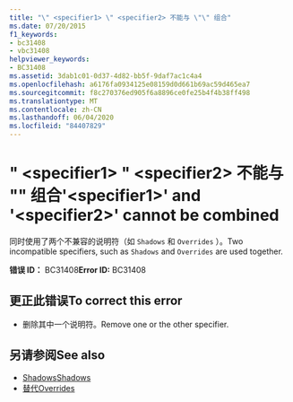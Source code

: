 ```yaml
---
title: "\" <specifier1> \" <specifier2> 不能与 \"\" 组合"
ms.date: 07/20/2015
f1_keywords:
- bc31408
- vbc31408
helpviewer_keywords:
- BC31408
ms.assetid: 3dab1c01-0d37-4d82-bb5f-9daf7ac1c4a4
ms.openlocfilehash: a6176fa0934125e08159d0d661b69ac59d465ea7
ms.sourcegitcommit: f8c270376ed905f6a8896ce0fe25b4f4b38ff498
ms.translationtype: MT
ms.contentlocale: zh-CN
ms.lasthandoff: 06/04/2020
ms.locfileid: "84407829"
---
```

# <a name="specifier1-and-specifier2-cannot-be-combined"></a><span data-ttu-id="2b6c3-102">" \<specifier1> " \<specifier2> 不能与 "" 组合</span><span class="sxs-lookup"><span data-stu-id="2b6c3-102">'\<specifier1>' and '\<specifier2>' cannot be combined</span></span>
<span data-ttu-id="2b6c3-103">同时使用了两个不兼容的说明符（如 `Shadows` 和 `Overrides` ）。</span><span class="sxs-lookup"><span data-stu-id="2b6c3-103">Two incompatible specifiers, such as `Shadows` and `Overrides` are used together.</span></span>  
  
 <span data-ttu-id="2b6c3-104">**错误 ID：** BC31408</span><span class="sxs-lookup"><span data-stu-id="2b6c3-104">**Error ID:** BC31408</span></span>  
  
## <a name="to-correct-this-error"></a><span data-ttu-id="2b6c3-105">更正此错误</span><span class="sxs-lookup"><span data-stu-id="2b6c3-105">To correct this error</span></span>  
  
- <span data-ttu-id="2b6c3-106">删除其中一个说明符。</span><span class="sxs-lookup"><span data-stu-id="2b6c3-106">Remove one or the other specifier.</span></span>  
  
## <a name="see-also"></a><span data-ttu-id="2b6c3-107">另请参阅</span><span class="sxs-lookup"><span data-stu-id="2b6c3-107">See also</span></span>

- [<span data-ttu-id="2b6c3-108">Shadows</span><span class="sxs-lookup"><span data-stu-id="2b6c3-108">Shadows</span></span>](../language-reference/modifiers/shadows.md)
- [<span data-ttu-id="2b6c3-109">替代</span><span class="sxs-lookup"><span data-stu-id="2b6c3-109">Overrides</span></span>](../language-reference/modifiers/overrides.md)
